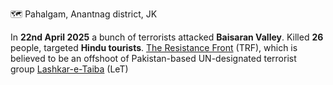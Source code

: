 
🗺️ Pahalgam, Anantnag district, JK

In **22nd April 2025** a bunch of terrorists attacked **Baisaran Valley**. 
Killed **26** people, targeted **Hindu tourists**.
[The Resistance Front](https://en.wikipedia.org/wiki/The_Resistance_Front) (TRF), which is believed to be an offshoot of Pakistan-based UN-designated terrorist group [Lashkar-e-Taiba](https://en.wikipedia.org/wiki/Lashkar-e-Taiba "Lashkar-e-Taiba") (LeT)
